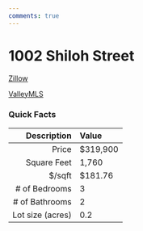 ```yaml
---
comments: true
---
```


# 1002 Shiloh Street

[Zillow](https://www.zillow.com/homes/1002-Shiloh-St-SE-Huntsville,-AL-35803)

[ValleyMLS](https://www.valleymls.com/homes-for-sale/1002-Shiloh-Street-Huntsville-AL-35803-365671216)

### Quick Facts

| Description       | Value |
| ----------------: | :---- |
| Price             | $319,900 |
| Square Feet       | 1,760 |
| $/sqft            | $181.76 |
| # of Bedrooms     | 3 |
| # of Bathrooms    | 2 |
| Lot size (acres)  | 0.2 |
